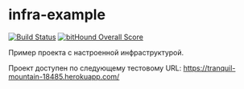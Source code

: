 # infra-example

[![Build Status](https://travis-ci.org/olesyasidyaka/YandexInfrastructure.svg?branch=master)](https://travis-ci.org/andre487/infra-example)
[![bitHound Overall Score](https://www.bithound.io/github/andre487/infra-example/badges/score.svg)](https://www.bithound.io/github/andre487/infra-example)

Пример проекта с настроенной инфраструктурой. 

Проект доступен по следующему тестовому URL: https://tranquil-mountain-18485.herokuapp.com/

